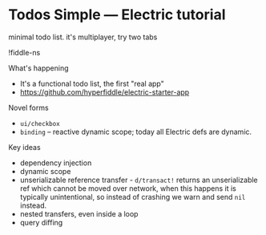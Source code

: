# Todos Simple — Electric tutorial

minimal todo list. it's multiplayer, try two tabs

!fiddle-ns[](electric-tutorial.demo-todos-simple/TodoList)

What's happening
* It's a functional todo list, the first "real app"
* <https://github.com/hyperfiddle/electric-starter-app>

Novel forms
* `ui/checkbox`
* `binding` – reactive dynamic scope; today all Electric defs are dynamic.

Key ideas
* dependency injection
* dynamic scope
* unserializable reference transfer - `d/transact!` returns an unserializable ref which cannot be moved over network, when this happens it is typically unintentional, so instead of crashing we warn and send `nil` instead.
* nested transfers, even inside a loop
* query diffing
